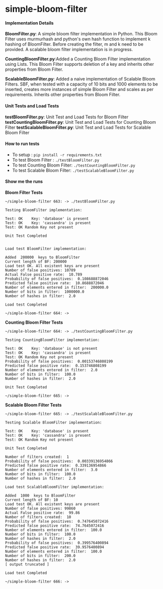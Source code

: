 simple-bloom-filter
===================

#### Implementation Details
**BloomFilter.py**: A simple bloom filter implementation in Python. This Bloom Filter uses murmurhash and python's own hash function to implement k hashing of BloomFilter. Before creating the filter, m and k need to be provided. A scalable bloom filter implementation is in progress.

**CountingBloomFilter.py**:Added a Counting Bloom Filter implementation using Lists. This Bloom Filter supports deletion of a key and inherits other properties from Bloom Filter.

**ScalableBloomFilter.py**: Added a naive implementation of Scalable Bloom Filters. SBF, when tested with a capacity of 10 bits and 1000 elements to be inserted, creates more instances of simple Bloom Filter and scales as per requirements. Inherits other properties from Bloom Filter.

#### Unit Tests and Load Tests
**testBloomFilter.py**: Unit Test and Load Tests for Bloom Filter
**testCountingBloomFilter.py**: Unit Test and Load Tests for Counting Bloom Filter
**testScalableBloomFilter.py**: Unit Test and Load Tests for Scalable Bloom Filter

#### How to run tests
- To setup : `pip install -r requirements.txt`
- To test Bloom Filter : `./testBloomFilter.py`
- To test Counting Bloom Filter: `./testCountingBloomFilter.py`
- To test Scalable Bloom Filter: `./testScalableBloomFilter.py`

#### Show me the runs

**Bloom Filter Tests**
```
~/simple-bloom-filter 663: -> ./testBloomFilter.py 

Testing BloomFilter implementation:

Test: OK 	Key: 'database' is present
Test: OK 	Key: 'cassandra' is present
Test: OK Random Key not present

Unit Test Completed


Load test BloomFilter implementation:

Added  200000  keys to BloomFilter
Current length of BF: 200000
Load test OK. All existent keys are present
Number of false positives: 10789
Actual False positive rate:  10.789
Probability of false positives:  0.108688872046
Predicted false positive rate:  10.8688872046
Number of elements entered in filter:  200000.0
Number of bits in filter:  1000000.0
Number of hashes in filter:  2.0

Load test Completed

~/simple-bloom-filter 664: ->
```

**Counting Bloom Filter Tests**
```
~/simple-bloom-filter 664: -> ./testCountingBloomFilter.py 

Testing CountingBloomFilter implementation:

Test: OK 	Key: 'database' is not present
Test: OK 	Key: 'cassandra' is present
Test: OK Random Key not present
Probability of false positives:  0.00153746808199
Predicted false positive rate:  0.153746808199
Number of elements entered in filter:  2.0
Number of bits in filter:  100.0
Number of hashes in filter:  2.0

Unit Test Completed

~/simple-bloom-filter 665: ->
```

**Scalable Bloom Filter Tests**
```
~/simple-bloom-filter 665: -> ./testScalableBloomFilter.py 

Testing Scalable BloomFilter implementation:

Test: OK 	Key: 'database' is present
Test: OK 	Key: 'cassandra' is present
Test: OK Random Key not present

Unit Test Completed

Number of filters created:  1
Probability of false positives:  0.00339136954866
Predicted false positive rate:  0.339136954866
Number of elements entered in filter:  3.0
Number of bits in filter:  100.0
Number of hashes in filter:  2.0

Load test ScalableBloomFilter implementation:

Added  1000  keys to BloomFilter
Current length of BF: 10
Load test OK. All existent keys are present
Number of false positives: 99860
Actual False positive rate:  99.86
Number of filters created:  10
Probability of false positives:  0.747645072416
Predicted false positive rate:  74.7645072416
Number of elements entered in filter:  100.0
Number of bits in filter:  100.0
Number of hashes in filter:  2.0
Probability of false positives:  0.399576400894
Predicted false positive rate:  39.9576400894
Number of elements entered in filter:  100.0
Number of bits in filter:  200.0
Number of hashes in filter:  2.0
[ output truncated ]

Load test Completed

~/simple-bloom-filter 666: ->
```
